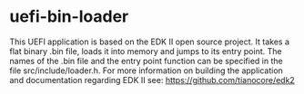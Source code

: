 # uefi-bin-loader
This UEFI application is based on the EDK II open source project. It takes a flat binary .bin file, loads it into memory and jumps to its entry point. The names of the .bin file and the entry point function can be specified in the file src/include/loader.h. For more information on building the application and documentation regarding EDK II see: https://github.com/tianocore/edk2
